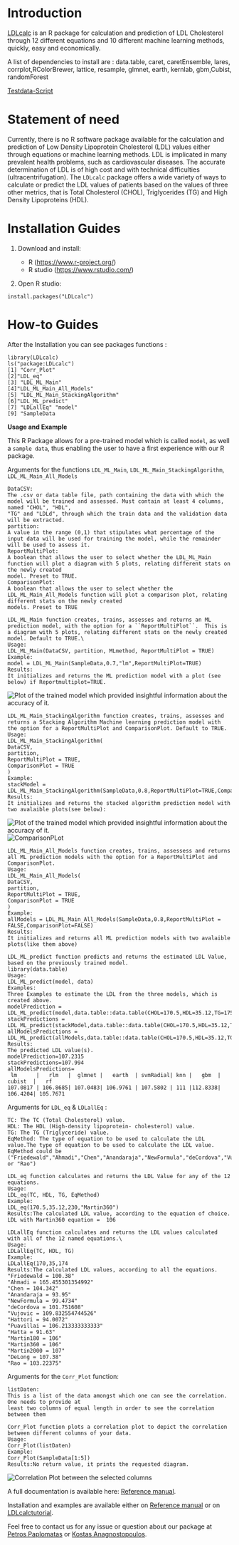 # Introduction

[LDLcalc](https://cran.r-project.org/web/packages/LDLcalc/index.html) is an R package for calculation and prediction of LDL Cholesterol through 12 different equations and 10 different machine learning methods, quickly, easy and economically.

A list of dependencies to install are : data.table, caret, caretEnsemble, lares, corrplot,RColorBrewer, lattice, resample, glmnet, earth, kernlab, gbm,Cubist, randomForest

[Testdata-Script](https://github.com/PaplomatasP/LDLcalculation/tree/main/LDLcalc/tests)

# Statement of need

Currently, there is no R software package available for the calculation and prediction of Low Density Lipoprotein Cholesterol (LDL) values either through equations or machine learning methods. LDL is implicated in many prevalent health problems, such as cardiovascular diseases. The accurate determination of LDL is of high cost and with technical difficulties (ultracentrifugation). The ``LDLcalc`` package offers a wide variety of ways to calculate or predict the LDL values of patients based on the values of three other metrics, that is Total Cholesterol (CHOL), Triglycerides (TG) and High Density Lipoproteins (HDL).

# Installation Guides

1. Download and install: 

    - R (https://www.r-project.org/)
    - R studio (https://www.rstudio.com/)

2. Open R studio:

```
install.packages("LDLcalc")
```
# How-to Guides

After the Installation you can see packages functions :
``` 
library(LDLcalc)
ls("package:LDLcalc")
[1] "Corr_Plot"  
[2]"LDL_eq" 
[3] "LDL_ML_Main" 
[4]"LDL_ML_Main_All_Models" 
[5] "LDL_ML_Main_StackingAlgorithm" 
[6]"LDL_ML_predict" 
[7] "LDLallEq" "model" 
[9] "SampleData
```
**Usage and Example**

This R Package allows for a pre-trained model which is called ``model``, as well a ``sample data``, thus enabling the user to have a first experience with our  R package.

Arguments for the functions ``LDL_ML_Main``, ``LDL_ML_Main_StackingAlgorithm``, ``LDL_ML_Main_All_Models``
```
DataCSV: 
The .csv or data table file, path containing the data with which the model will be trained and assessed. Must contain at least 4 columns, named "CHOL", "HDL",
"TG" and "LDLd", through which the train data and the validation data will be extracted. 
partition: 
A value in the range (0,1) that stipulates what percentage of the input data will be used for training the model, while the remainder will be used to assess it.
ReportMultiPlot:
A boolean that allows the user to select whether the LDL_ML_Main function will plot a diagram with 5 plots, relating different stats on the newly created
model. Preset to TRUE.
ComparisonPlot: 
A boolean that allows the user to select whether the LDL_ML_Main_All_Models function will plot a comparison plot, relating different stats on the newly created
models. Preset to TRUE
```
```
LDL_ML_Main function creates, trains, assesses and returns an ML prediction model, with the option for a ``ReportMultiPlot``.  This is a diagram with 5 plots, relating different stats on the newly created model. Default to TRUE.\
Usage:
LDL_ML_Main(DataCSV, partition, MLmethod, ReportMultiPlot = TRUE)
Example:
model = LDL_ML_Main(SampleData,0.7,"lm",ReportMultiPlot=TRUE)
Results:
It initializes and returns the ML prediction model with a plot (see below) if Reportmultiplot=TRUE.
```
![Plot of the trained model which provided insightful information about the accuracy of it.](https://github.com/PaplomatasP/LDLcalc/blob/main/Paper/ModelPlot.png?raw=true)

```
LDL_ML_Main_StackingAlgorithm function creates, trains, assesses and returns a Stacking Algorithm Machine learning prediction model with the option for a ReportMultiPlot and ComparisonPlot. Default to TRUE.
Usage:
LDL_ML_Main_StackingAlgorithm(
DataCSV,
partition,
ReportMultiPlot = TRUE,
ComparisonPlot = TRUE
) 
Example:
stackModel = LDL_ML_Main_StackingAlgorithm(SampleData,0.8,ReportMultiPlot=TRUE,ComparisonPlot=TRUE)
Results:
It initializes and returns the stacked algorithm prediction model with two avalaible plots(see below):
````
![Plot of the trained model which provided insightful information about the accuracy of it.](https://github.com/PaplomatasP/LDLcalc/blob/main/Paper/ReportMultiPlotStack.png?raw=true)
![ComparisonPLot](https://github.com/PaplomatasP/LDLcalc/blob/main/Paper/ComparisonPlotStack.png)

```
LDL_ML_Main_All_Models function creates, trains, assessess and returns  all ML prediction models with the option for a ReportMultiPlot and ComparisonPlot.
Usage:
LDL_ML_Main_All_Models(
DataCSV,
partition,
ReportMultiPlot = TRUE,
ComparisonPlot = TRUE
)
Example:
allModels = LDL_ML_Main_All_Models(SampleData,0.8,ReportMultiPlot = FALSE,ComparisonPlot=FALSE)
Results:
It initializes and returns all ML prediction models with two avalaible plots(like them above)

LDL_ML_predict function predicts and returns the estimated LDL Value, based on the previously trained model.
library(data.table)
Usage:
LDL_ML_predict(model, data)
Examples:
Three Examples to estimate the LDL from the three models, which is created above.
modelPrediction = LDL_ML_predict(model,data.table::data.table(CHOL=170.5,HDL=35.12,TG=175))
stackPredictions = LDL_ML_predict(stackModel,data.table::data.table(CHOL=170.5,HDL=35.12,TG=175))
allModelsPredictions = LDL_ML_predict(allModels,data.table::data.table(CHOL=170.5,HDL=35.12,TG=175))
Results:
The predicted LDL value(s).
modelPrediction=107.2315 
stackPredictions=107.994 
allModelsPredictions=
 lm      |   rlm   |  glmnet |   earth  | svmRadial| knn |   gbm  | cubist  |   rf
107.0817 | 106.8685| 107.0483| 106.9761 | 107.5802 | 111 |112.8338| 106.4204| 105.7671
```
 
Arguments for ``LDL_eq`` & ``LDLallEq``  :
```
TC: The TC (Total Cholesterol) value.
HDL: The HDL (High-density lipoprotein- cholesterol) value.
TG: The TG (Triglyceride) value.
EqMethod: The type of equation to be used to calculate the LDL value.The type of equation to be used to calculate the LDL value. EqMethod could be ("Friedewald","Ahmadi","Chen","Anandaraja","NewFormula","deCordova","Vujovic","Hattori","Puavillai","Hatta","Martin180","Martin360","Martin2000","DeLong" or "Rao")
```
```
LDL_eq function calculates and returns the LDL Value for any of the 12 equations.
Usage:
LDL_eq(TC, HDL, TG, EqMethod)
Example:
LDL_eq(170.5,35.12,230,"Martin360")
Results:The calculated LDL value, according to the equation of choice.
LDL with Martin360 equation =  106
```
```
LDLallEq function calculates and returns the LDL values calculated with all of the 12 named equations.\
Usage:
LDLallEq(TC, HDL, TG)
Example:
LDLallEq(170,35,174
Results:The calculated LDL values, according to all the equations.
"Friedewald = 100.38"
"Ahmadi = 165.455301354992"
"Chen = 104.342"
"Anandaraja = 93.95"
"NewFormula = 99.4734"
"deCordova = 101.751608"
"Vujovic = 109.832554744526"
"Hattori = 94.0072"
"Puavillai = 106.213333333333"
"Hatta = 91.63"
"Martin180 = 106"
"Martin360 = 106"
"Martin2000 = 107"
"DeLong = 107.38"
"Rao = 103.22375"
```
Arguments for the ``Corr_Plot`` function:
```
listDaten:
This is a list of the data amongst which one can see the correlation. One needs to provide at 
least two columns of equal length in order to see the correlation between them
```
```
Corr_Plot function plots a correlation plot to depict the correlation between different columns of your data.
Usage:
Corr_Plot(listDaten)
Example:
Corr_Plot(SampleData[1:5])
Results:No return value, it prints the requested diagram.
```
![Correlation Plot between the selected columns](https://github.com/PaplomatasP/LDLcalc/blob/main/Paper/Corrplot.png)


A full documentation is available here: [Reference manual](https://cran.r-project.org/web/packages/LDLcalc/LDLcalc.pdf).

Installation and examples are available either on [Reference manual](https://cran.r-project.org/web/packages/LDLcalc/LDLcalc.pdf) or on [LDLcalctutorial](https://sciencesandresearch.com/wp-content/uploads/2021/10/LDLcalcTutorial-1.pdf).

Feel free to contact us for any issue or question about our package at [Petros Paplomatas](mailto:p.paplomatas@hotmail.com) or [Kostas Anagnostopoulos](mailto:kanagno@gmail.com).

